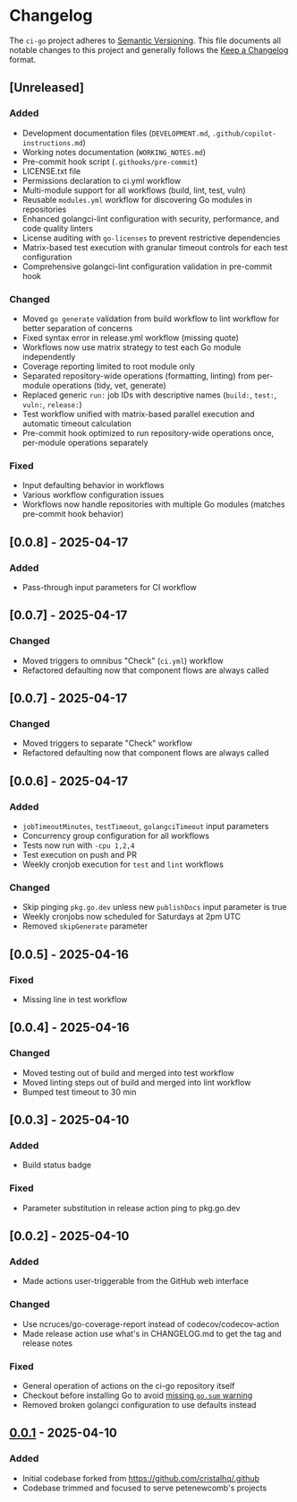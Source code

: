# Changelog

The `ci-go` project adheres to [Semantic Versioning]. This file documents all
notable changes to this project and generally follows the [Keep a Changelog]
format.

## [Unreleased]

### Added
- Development documentation files (`DEVELOPMENT.md`, `.github/copilot-instructions.md`)
- Working notes documentation (`WORKING_NOTES.md`)
- Pre-commit hook script (`.githooks/pre-commit`)
- LICENSE.txt file
- Permissions declaration to ci.yml workflow
- Multi-module support for all workflows (build, lint, test, vuln)
- Reusable `modules.yml` workflow for discovering Go modules in repositories
- Enhanced golangci-lint configuration with security, performance, and code quality linters
- License auditing with `go-licenses` to prevent restrictive dependencies
- Matrix-based test execution with granular timeout controls for each test configuration
- Comprehensive golangci-lint configuration validation in pre-commit hook

### Changed
- Moved `go generate` validation from build workflow to lint workflow for better separation of concerns
- Fixed syntax error in release.yml workflow (missing quote)
- Workflows now use matrix strategy to test each Go module independently
- Coverage reporting limited to root module only
- Separated repository-wide operations (formatting, linting) from per-module operations (tidy, vet, generate)
- Replaced generic `run:` job IDs with descriptive names (`build:`, `test:`, `vuln:`, `release:`)
- Test workflow unified with matrix-based parallel execution and automatic timeout calculation
- Pre-commit hook optimized to run repository-wide operations once, per-module operations separately

### Fixed
- Input defaulting behavior in workflows
- Various workflow configuration issues
- Workflows now handle repositories with multiple Go modules (matches pre-commit hook behavior)

## [0.0.8] - 2025-04-17

### Added

- Pass-through input parameters for CI workflow

## [0.0.7] - 2025-04-17

### Changed

- Moved triggers to omnibus "Check" (`ci.yml`) workflow
- Refactored defaulting now that component flows are always called

## [0.0.7] - 2025-04-17

### Changed

- Moved triggers to separate "Check" workflow
- Refactored defaulting now that component flows are always called

## [0.0.6] - 2025-04-17

### Added

- `jobTimeoutMinutes`, `testTimeout`, `golangciTimeout` input parameters
- Concurrency group configuration for all workflows
- Tests now run with `-cpu 1,2,4`
- Test execution on push and PR
- Weekly cronjob execution for `test` and `lint` workflows

### Changed

- Skip pinging `pkg.go.dev` unless new `publishDocs` input parameter is true
- Weekly cronjobs now scheduled for Saturdays at 2pm UTC 
- Removed `skipGenerate` parameter

## [0.0.5] - 2025-04-16

### Fixed

- Missing line in test workflow

## [0.0.4] - 2025-04-16

### Changed

- Moved testing out of build and merged into test workflow
- Moved linting steps out of build and merged into lint workflow
- Bumped test timeout to 30 min

## [0.0.3] - 2025-04-10

### Added
- Build status badge

### Fixed
- Parameter substitution in release action ping to pkg.go.dev

## [0.0.2] - 2025-04-10

### Added
- Made actions user-triggerable from the GitHub web interface

### Changed

- Use ncruces/go-coverage-report instead of codecov/codecov-action
- Made release action use what's in CHANGELOG.md to get the tag and release
  notes

### Fixed

- General operation of actions on the ci-go repository itself
- Checkout before installing Go to avoid [missing `go.sum`
  warning](https://github.com/actions/setup-go/issues/427#issuecomment-2273249463)
- Removed broken golangci configuration to use defaults instead

## [0.0.1] - 2025-04-10

### Added

- Initial codebase forked from https://github.com/cristalhq/.github
- Codebase trimmed and focused to serve petenewcomb's projects

[0.0.1]: https://github.com/petenewcomb/ci-go/releases/tag/v0.0.1
[Keep a Changelog]: https://keepachangelog.com/en/1.1.0/
[Semantic Versioning]: https://semver.org/spec/v2.0.0.html
